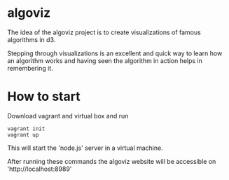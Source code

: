 algoviz
=======

The idea of the algoviz project is to create visualizations of famous algorithms in d3.

Stepping through visualizations is an excellent and quick way to learn how an algorithm works and having seen the algorithm in action 
helps in remembering it.


How to start
============
Download vagrant and virtual box and run
    
    vagrant init
    vagrant up
    
This will start the 'node.js' server in a virtual machine.

After running these commands the algoviz website will be accessible on 'http://localhost:8989'
